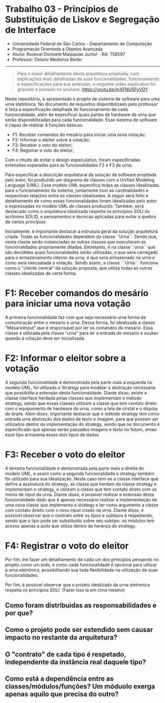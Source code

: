 # Trabalho 03 - Princípios de Substituição de Liskov e Segregação de Interface
- Universidade Federal de São Carlos - Departamento de Computação
- Programação Orientada a Objetos Avançada
- Aluno: Roseval Donisete Malaquias Junior - RA: 758597
- Professor: Delano Medeiros Beder

---

> Para o maior detalhamento desta arquitetura projetada, com explicações mais detalhadas de suas funcionalidades, funcionamento e especificações para sua extensão, o seguinte vídeo explicativo foi gravado e postado no youtube: <https://youtu.be/mXFNUSFyVDY>

Neste repositório, é apresentado o projeto de sistema de software para uma urna eletrônica. No documento de requisitos disponibilizado pelo professor é feita a especificação detalhada do funcionamento de cada funcionalidade, além de especificar quais partes de hardware da urna que serão disponibilizadas para cada funcionalidade. Esse sistema de software é capaz de realizar 4 funções bàsicas. 
- F1: Receber comandos do mesário para iniciar uma nova votação;
- F2: Informar o eleitor sobre a votação;
- F3: Receber o voto do eleitor;
- F4: Registrar o voto do eleitor;

Com o intuito de evitar o design especulativo, foram especificadas extensões esperadas para as funcionalidades F2 e F3 da urna.

Para especificar a descrição arquitetural da solução de software projetada pelo autor, foi produzido um diagrama de classes com a Unified Modeling Language (UML). Esse modelo UML especifica todas as classes idealizadas para o funcionamento do sistema, juntamente com as cardinalidades e respectivas relações entre as classes idealizadas. A seguir será feito e detalhamento de como essas funcionalidades foram idealizadas pelo autor e expressadas no modelo UML de classes produzido. Também, será destacado como o arquitetura idealizada respeita os princípios SOLI do acrônimo SOLID, e pensamentos e técnicas aplicadas para evitar a quebra de certos princípios.

Inicialmente, é importante destacar a estrutura geral da solução arquitetura criada. Todas as funcionalidades dependem da classe ´´Urna´´. Sendo que, nesta classe serão instanciadas as outras classes que executaram as funcionalidades propriamente ditadas. Entretanto, é na classe ´´urna´´ que são decididas quais funcionalidades serão utilizadas, o que sera carregado para o armazenamento interno da urna, o que será armazenado na urna e como será execuatada a votação. Sendo assim, a classe ´´´Urna´´´ funciona como o "cliente central" da solução proposta, que utiliza todas as outras classes idealizadas de certa forma.

# F1: Receber comandos do mesário para iniciar uma nova votação

A primeira funcionalidade faz com que seja necessário uma forma de comunicação entre o mesario e urna. Dessa forma, foi idealizada a classe "MesarioInput" que é responsavel por ler os comandos do mesário. Essa classe é utilizada pela classe "urna" para ler a entrada do mesario e souber quando a votação deve ser inicializada.

# F2: Informar o eleitor sobre a votação

A segunda funcionalidade é demonstrada pela parte mais a esquerda no modelo UML, foi utilizado o Strategy para modelar a abstração necessaria que possibilita a extensão desta funcionalidade. Diante disso, existe a classe interface herdada pelas classes que implementam o método strategy, sendo que essas classes utilizam a classe que tem contato direto com o equipamento de hardware da urna, como a tela de cristal e o display de braile. Além disso, importante destacar que o método strategy tem como entrada uma abstração dos dados de texto e imagem, para que possam ser utilizados dentro da implementação do strategy, sendo que no documento é especificado que apenas serão passados imagens e texto no futuro, entao esse tipo armazena esses dois tipos de dados.


# F3: Receber o voto do eleitor

A terceira funcionalidade é demonstrada pela parte mais a direita do modelo UML, e assim como a segunda funcionalidade o strategy também foi utilizado para sua idealização. Neste caso tem-se a classe interface que define a assinatura do strategy, as classe que herdam da classe strategy e implementam o strategy, e utilizam a classe que tem contato direto com os meios de input da urna. Diante disso, é possivel realizar a extensão desta funcionalidade dado que é apenas necessário realizar a implementação de uma nova classe que implementa o strategy e ter como argumento a classe com contato direito com o novo input criado na urna. Diante disso, é possivel observar que o contrato entre os tipos e subtipos é respeitando, sendo que o tipo pode ser substituido sobre seu subtipo. os módulos tem acesso apenas a quilo que utiliza dentro da herança do strategy.

# F4: Registrar o voto do eleitor



Por fim, irei fazer um detalhamento de cada um dos principios pensando no projeto como um todo, e como cada funcionalidade é opcional para utilizar a urna eletrônica, possibilitando sua toda flexibilidade na utilização de suas funcionalidades.

Por fim, é possivel observar que o projeto idealizado da urna eletronica respeita os princípios SOLI. (Fazer isso la em cima mesmo)


## Como foram distribuidas as responsabilidades e por que?
## Como o projeto pode ser estendido sem causar impacto no restante da arquitetura?
## O "contrato" de cada tipo é respetado, independente da instância real daquele tipo?
## Como está a dependência entre as classes/módulos/funções? Um móduolo exerga apenas aquilo que precisa do outro?
